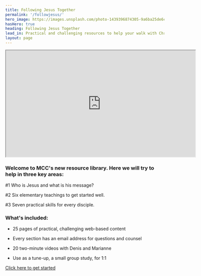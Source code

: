 ```yaml
---
title: Following Jesus Together
permalink: '/followjesus/'
hero_image: https://images.unsplash.com/photo-1439396874305-9a6ba25de6c6?ixid=MnwxMjA3fDB8MHxwaG90by1wYWdlfHx8fGVufDB8fHx8&ixlib=rb-1.2.1&auto=format&fit=crop&w=1780&q=80
hasHero: true
heading: Following Jesus Together
lead_in: Practical and challenging resources to help your walk with Christ.
layout: page
---
```


<iframe width="600" height="338" allowfullscreen  src="https://www.youtube.com/embed/LiVZoXjTIFY?autoplay=0&fs=1&iv_load_policy=3&showinfo=0&rel=0&cc_load_policy=0&start=0&end=0">
</iframe>

### Welcome to MCC's new resource library. Here we will try to help in three key areas:

#1 Who is Jesus and what is his message?

#2 Six elementary teachings to get started well.

#3 Seven practical skills for every disciple.

### What's included:

- 25 pages of practical, challenging web-based content

- Every section has an email address for questions and counsel

- 20 two-minute videos with Denis and Marianne

- Use as a tune-up, a small group study, for 1:1

<a href="https://docs.google.com/document/d/17cntNQUV1fhIJrxlSNeoEjmkyX7B3F5lZUQqlawzSao/edit?pli=1" target="_blank" class="btn btn--primary">Click here to get started</a>

